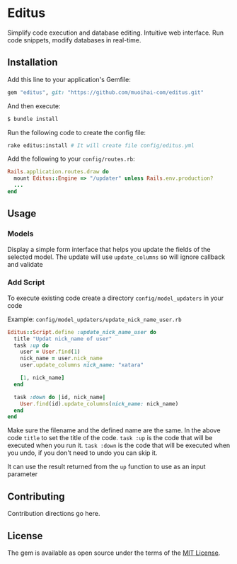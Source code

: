 # Editus
Simplify code execution and database editing. Intuitive web interface. Run code snippets, modify databases in real-time.

## Installation
Add this line to your application's Gemfile:

```ruby
gem "editus", git: "https://github.com/muoihai-com/editus.git"
```

And then execute:
```bash
$ bundle install
```

Run the following code to create the config file:

```bash
rake editus:install # It will create file config/editus.yml
```

Add the following to your `config/routes.rb`:

```ruby
Rails.application.routes.draw do
  mount Editus::Engine => "/updater" unless Rails.env.production?
  ...
end
```

## Usage

### Models

Display a simple form interface that helps you update the fields of the selected model. The update will use `update_columns` so will ignore callback and validate

### Add Script

To execute existing code create a directory `config/model_updaters` in your code

Example:
`config/model_updaters/update_nick_name_user.rb`

```rb
Editus::Script.define :update_nick_name_user do
  title "Updat nick_name of user"
  task :up do
    user = User.find(1)
    nick_name = user.nick_name
    user.update_columns nick_name: "xatara"

    [1, nick_name]
  end

  task :down do |id, nick_name|
    User.find(id).update_columns(nick_name: nick_name)
  end
end

```

Make sure the filename and the defined name are the same. In the above code `title` to set the title of the code.
`task :up` is the code that will be executed when you run it.
`task :down` is the code that will be executed when you undo, if you don't need to undo you can skip it.

It can use the result returned from the `up` function to use as an input parameter

## Contributing
Contribution directions go here.

## License
The gem is available as open source under the terms of the [MIT License](https://opensource.org/licenses/MIT).
